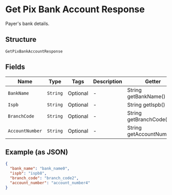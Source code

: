
# Get Pix Bank Account Response

Payer's bank details.

## Structure

`GetPixBankAccountResponse`

## Fields

| Name | Type | Tags | Description | Getter | Setter |
|  --- | --- | --- | --- | --- | --- |
| `BankName` | `String` | Optional | - | String getBankName() | setBankName(String bankName) |
| `Ispb` | `String` | Optional | - | String getIspb() | setIspb(String ispb) |
| `BranchCode` | `String` | Optional | - | String getBranchCode() | setBranchCode(String branchCode) |
| `AccountNumber` | `String` | Optional | - | String getAccountNumber() | setAccountNumber(String accountNumber) |

## Example (as JSON)

```json
{
  "bank_name": "bank_name0",
  "ispb": "ispb8",
  "branch_code": "branch_code2",
  "account_number": "account_number4"
}
```

